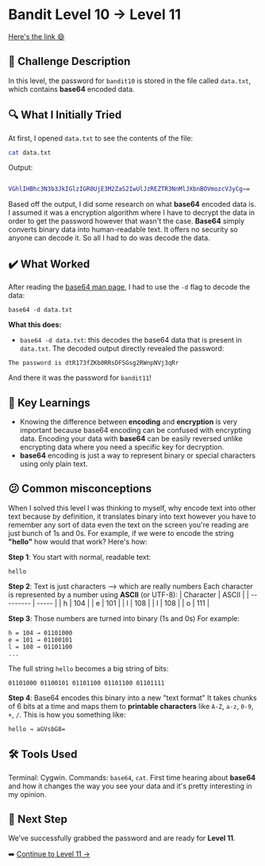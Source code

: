 # Bandit Level 10 → Level 11
[Here's the link 😄](https://overthewire.org/wargames/bandit/bandit11.html)

## 📝 Challenge Description 
In this level, the password for `bandit10` is stored in the file called `data.txt`, which contains **base64** encoded data.







## 🔍 What I Initially Tried 
At first, I opened `data.txt` to see the contents of the file:
```bash
cat data.txt

```
Output:
```bash

VGhlIHBhc3N3b3JkIGlzIGR0UjE3M2ZaS2IwUlJzREZTR3NnMlJXbnBOVmozcVJyCg==
```
Based off the output, I did some research on what **base64** encoded data is. I assumed it was a encryption algorithm where I have to decrypt the data in order to get the password however that wasn't the case. **Base64** simply converts binary data into human-readable text. It offers no security so anyone can decode it. So all I had to do was decode the data.



## ✔️ What Worked
After reading the [base64 man page](https://linux.die.net/man/1/base64), I had to use the `-d` flag to decode the data:
```
base64 -d data.txt
```
**What this does:**
- `base64 -d data.txt`: this decodes the base64 data that is present in `data.txt`. 
The decoded output directly revealed the password:
```
The password is dtR173fZKb0RRsDFSGsg2RWnpNVj3qRr
```
And there it was the password for `bandit11`!


## 🧠 Key Learnings
- Knowing the difference between **encoding** and **encryption** is very important because base64 encoding can be confused with encrypting data. Encoding your data with **base64** can be easily reversed unlike encrypting data where you need a specific key for decryption.
- **base64** encoding is just a way to represent binary or special characters using only plain text.

## 😕 Common misconceptions
When I solved this level I was thinking to myself, why encode text into other text because by definition, it translates binary into text however you have to remember any sort of data even the text on the screen you're reading are just bunch of 1s and 0s. For example, if we were to encode the string **"hello"** how would that work? Here's how:

**Step 1**: You start with normal, readable text:
```text
hello
```

**Step 2**: Text is just characters --> which are really numbers
Each character is represented by a number using **ASCII** (or UTF-8):
| Character | ASCII |
| --------- | ----- |
| h         | 104   |
| e         | 101   |
| l         | 108   |
| l         | 108   |
| o         | 111   |

**Step 3**: Those numbers are turned into binary (1s and 0s)
For example:
```
h = 104 → 01101000  
e = 101 → 01100101  
l = 108 → 01101100  
...
```
The full string `hello` becomes a big string of bits:
```
01101000 01100101 01101100 01101100 01101111
```


**Step 4**: Base64 encodes this binary into a new "text format"
It takes chunks of 6 bits at a time and maps them to **printable characters** like `A-Z`, `a-z`, `0-9`, `+`, `/`.
This is how you something like:
```
hello → aGVsbG8=
```

## 🛠️ Tools Used 
Terminal: Cygwin.
Commands: `base64`, `cat`. 
First time hearing about **base64** and how it changes the way you see your data and it's pretty interesting in my opinion. 

## 🔐 Next Step
We’ve successfully grabbed the password and are ready for **Level 11**. 

➡️ [Continue to Level 11 →](https://github.com/aminuzz/Bandit-CTF-Journey/blob/main/level%2011%20--%3E%2012.md)


